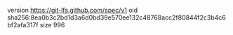 version https://git-lfs.github.com/spec/v1
oid sha256:8ea0b3c2bd1d3a6d0bd39e570ee132c48768acc2f80844f2c3b4c6bf2afa317f
size 996
